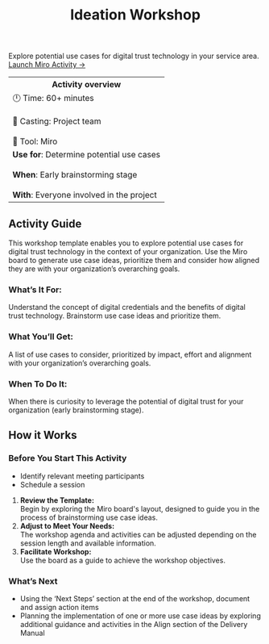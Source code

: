 ﻿---
title: Ideation Workshop
---

Explore potential use cases for digital trust technology in your service area.
[Launch Miro Activity → ](https://miro.com/app/board/uXjVK1HW990=/?share_link_id=419926456586)

<table>
	<tr>
    <th>Activity overview</th>
  </tr>
	<tr>
		<td>
            		🕛 Time: 60+ minutes <br></br>
			🙌 Casting: Project team <br></br>
			🔨 Tool: Miro
		</td>
	</tr>
	<tr> 
		<td>
				<b>Use for</b>: Determine potential use cases <br></br>
				<b>When</b>: Early brainstorming stage <br></br>
				<b>With</b>: Everyone involved in the project
		</td>
	</tr>

</table>

<!-- ![A screenshot of the Ideation Workshop activity in Miro](/img/deliverymanual/ideation_workshop "A screenshot of the Ideation Workshop activity in Miro") -->

## Activity Guide
This workshop template enables you to explore potential use cases for digital trust technology in the context of your organization. Use the Miro board to generate use case ideas, prioritize them and consider how aligned they are with your organization’s overarching goals.

### What’s It For:
Understand the concept of digital credentials and the benefits of digital trust technology. Brainstorm use case ideas and prioritize them.

### What You’ll Get:
A list of use cases to consider, prioritized by impact, effort and alignment with your organization’s overarching goals.

### When To Do It:
When there is curiosity to leverage the potential of digital trust for your organization (early brainstorming stage).

## How it Works

### Before You Start This Activity
-   Identify relevant meeting participants
-   Schedule a session

1.  **Review the Template:**  
    Begin by exploring the Miro board's layout, designed to guide you in the process of brainstorming use case ideas.
2.  **Adjust to Meet Your Needs:**  
    The workshop agenda and activities can be adjusted depending on the session length and available information.
3.  **Facilitate Workshop:**  
    Use the board as a guide to achieve the workshop objectives.
    
### What’s Next
-   Using the ‘Next Steps’ section at the end of the workshop, document and assign action items
-   Planning the implementation of one or more use case ideas by exploring additional guidance and activities in the Align section of the Delivery Manual
